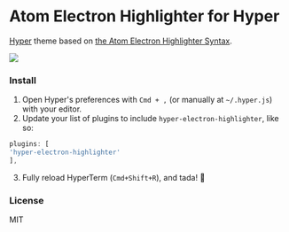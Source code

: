 # Atom Electron Highlighter for Hyper

[Hyper](https://hyper.is) theme based on [the Atom Electron Highlighter Syntax](https://github.com/mmcbride1007/electron-highlighter-syntax).

![](https://cdn.rawgit.com/mmcbride1007/hyperterm-electron-highlighter/713356837d1ecf9dd23c3053b77a0c1a649e4fc1/screenshot.png)

### Install

1. Open Hyper's preferences with `Cmd + ,` (or manually at `~/.hyper.js`) with your editor.
2. Update your list of plugins to include `hyper-electron-highlighter`, like so:

  ```js
plugins: [
  'hyper-electron-highlighter'
],
```
3. Fully reload HyperTerm (`Cmd+Shift+R`), and tada! :tada:

### License

MIT
